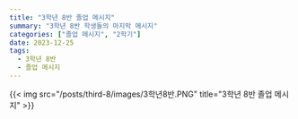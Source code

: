 ```yaml
---
title: "3학년 8반 졸업 메시지"
summary: "3학년 8반 학생들의 마지막 메시지"
categories: ["졸업 메시지", "2학기"]
date: 2023-12-25
tags:
  - 3학년 8반
  - 졸업 메시지
---
```


{{< img src="/posts/third-8/images/3학년8반.PNG" title="3학년 8반 졸업 메시지" >}}